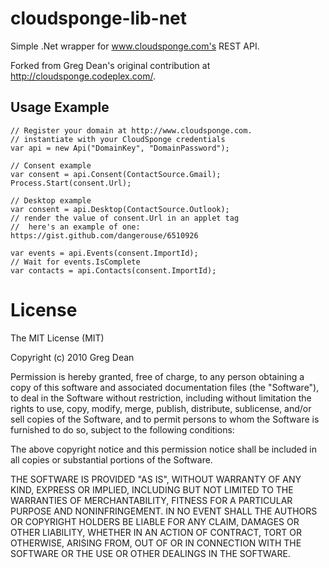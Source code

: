 cloudsponge-lib-net
===================

Simple .Net wrapper for www.cloudsponge.com's REST API.

Forked from Greg Dean's original contribution at http://cloudsponge.codeplex.com/.

Usage Example
-------------

    // Register your domain at http://www.cloudsponge.com.
    // instantiate with your CloudSponge credentials
    var api = new Api("DomainKey", "DomainPassword");
    
    // Consent example
    var consent = api.Consent(ContactSource.Gmail);
    Process.Start(consent.Url);
    
    // Desktop example
    var consent = api.Desktop(ContactSource.Outlook);
    // render the value of consent.Url in an applet tag
    //  here's an example of one: https://gist.github.com/dangerouse/6510926
    
    var events = api.Events(consent.ImportId);
    // Wait for events.IsComplete
    var contacts = api.Contacts(consent.ImportId);

License
=======

The MIT License (MIT)

Copyright (c) 2010 Greg Dean

Permission is hereby granted, free of charge, to any person obtaining a copy of this software and associated documentation files (the "Software"), to deal in the Software without restriction, including without limitation the rights to use, copy, modify, merge, publish, distribute, sublicense, and/or sell copies of the Software, and to permit persons to whom the Software is furnished to do so, subject to the following conditions:

The above copyright notice and this permission notice shall be included in all copies or substantial portions of the Software.

THE SOFTWARE IS PROVIDED "AS IS", WITHOUT WARRANTY OF ANY KIND, EXPRESS OR IMPLIED, INCLUDING BUT NOT LIMITED TO THE WARRANTIES OF MERCHANTABILITY, FITNESS FOR A PARTICULAR PURPOSE AND NONINFRINGEMENT. IN NO EVENT SHALL THE AUTHORS OR COPYRIGHT HOLDERS BE LIABLE FOR ANY CLAIM, DAMAGES OR OTHER LIABILITY, WHETHER IN AN ACTION OF CONTRACT, TORT OR OTHERWISE, ARISING FROM, OUT OF OR IN CONNECTION WITH THE SOFTWARE OR THE USE OR OTHER DEALINGS IN THE SOFTWARE.

